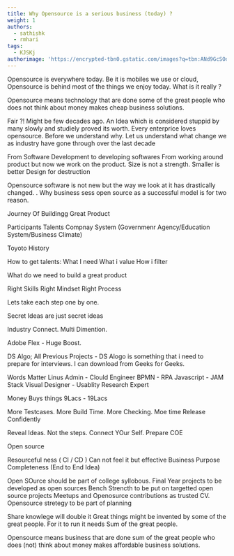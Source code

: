 ```yaml
---
title: Why Opensource is a serious business (today) ?
weight: 1
authors:
  - sathishk
  - rmhari
tags:
  - KJSKj
authorimage: 'https://encrypted-tbn0.gstatic.com/images?q=tbn:ANd9GcSOd256TcC6vcaQ99TYzoP0pBbch9_Q-bbrmw&usqp=CAU'
---
```


Opensource is everywhere today. Be it is mobiles we use or cloud, Opensource is behind most of the things we enjoy today. What is it really ? 

Opensource means technology that are done some of the great people who does not think about money makes cheap business solutions.

Fair ?! Might be few decades ago. An Idea which is considered stuppid by many slowly and studiely proved its worth. Every enterprice loves opensource. Before we understand why. Let us understand what change we as industry have gone through over the last decade

From Software Development to developing softwares
From working around product but now we work on the product.
Size is not a strength. Smaller is better
Design for destruction

Opensource software is not new but the way we look at it has drastically changed. . Why business sess open source as a successful model is for two reason.


Journey Of Buildingg Great Product 

Participants 
Talents
Compnay
System (Governmenr Agency/Education System/Business Climate)

Toyoto History

How to get talents:
What I need
What i value
How i filter

What do we need to build a great product

Right Skills
Right Mindset
Right Process

Lets take each step one by one. 

Secret Ideas are just secret ideas

Industry Connect. Multi Dimention.


Adobe Flex - Huge Boost.


DS Algo;
 All Previous Projects - DS Alogo is something that i need to prepare for interviews. I can download from Geeks for Geeks.

Words Matter
Linus Admin - Clould Engineer
BPMN - RPA
Javascript - JAM Stack
Visual Designer - Usablity Research Expert 


Money Buys things
9Lacs - 19Lacs

More Testcases. More Build Time. More Checking. Moe time
Release Confidently


Reveal Ideas.  Not the steps.
Connect YOur Self. Prepare COE


Open source

Resourceful ness ( CI / CD )
Can not feel it but effective
Business Purpose 
Completeness (End to End Idea)


Open SOurce should be part of college syllobous. Final Year projects to be developed as open sources
Bench Strencth to be put on targetted open source projects
Meetups and Openosurce contributions as trusted CV.
Opensource stretegy to be part of planning


Share knowlege will double it
Great things might be invented by some of the great people. For it to run it needs Sum of the great people.

Opensource means business that are done sum of the great people who does (not) think about money makes affordable business solutions.